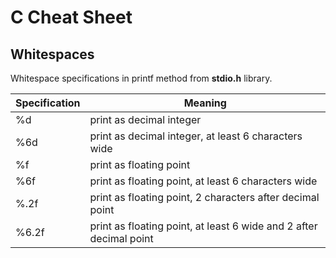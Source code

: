 # C Cheat Sheet
## Whitespaces

Whitespace specifications in printf method from **stdio.h** library.

| Specification | Meaning                                                            |
|---------------|--------------------------------------------------------------------|
| %d            | print as decimal integer                                           |
| %6d           | print as decimal integer, at least 6 characters wide               |
| %f            | print as floating point                                            |
| %6f           | print as floating point, at least 6 characters wide                |
| %.2f          | print as floating point, 2 characters after decimal point          |
| %6.2f         | print as floating point, at least 6 wide and 2 after decimal point |

